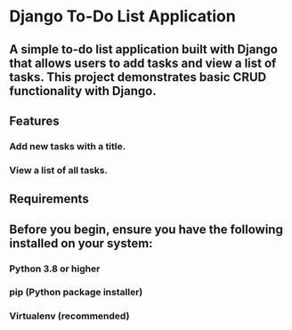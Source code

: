 # Django To-Do List Application
## A simple to-do list application built with Django that allows users to add tasks and view a list of tasks. This project demonstrates basic CRUD functionality with Django.

## Features
### Add new tasks with a title.
### View a list of all tasks.
## Requirements

## Before you begin, ensure you have the following installed on your system:
### Python 3.8 or higher
### pip (Python package installer)
### Virtualenv (recommended)
